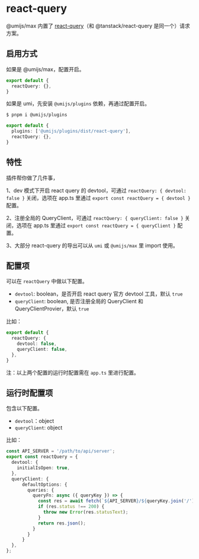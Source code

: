 # react-query

@umijs/max 内置了 [react-query](https://tanstack.com/query/)（和 @tanstack/react-query 是同一个）请求方案。

## 启用方式

如果是 @umijs/max，配置开启。

```ts
export default {
  reactQuery: {},
}
```

如果是 umi，先安装 `@umijs/plugins` 依赖，再通过配置开启。

```bash
$ pnpm i @umijs/plugins
```

```ts
export default {
  plugins: ['@umijs/plugins/dist/react-query'],
  reactQuery: {},
}
```

## 特性

插件帮你做了几件事，

1、dev 模式下开启 react query 的 devtool，可通过 `reactQuery: { devtool: false }` 关闭，选项在 app.ts 里通过 `export const reactQuery = { devtool }` 配置。

2、注册全局的 QueryClient，可通过 `reactQuery: { queryClient: false }` 关闭，选项在 app.ts 里通过 `export const reactQuery = { queryClient }` 配置。

3、大部分 react-query 的导出可以从 `umi` 或 `@umijs/max` 里 import 使用。

## 配置项

可以在 `reactQuery` 中做以下配置。

- `devtool`: boolean，是否开启 react query 官方 devtool 工具，默认 `true`
- `queryClient`: boolean, 是否注册全局的 QueryClient 和 QueryClientProvier，默认 `true`

比如：

```ts
export default {
  reactQuery: {
    devtool: false,
    queryClient: false,
  },
}
```

注：以上两个配置的运行时配置需在 `app.ts` 里进行配置。

## 运行时配置项

包含以下配置。

- `devtool`：object
- `queryClient`: object

比如：

```ts
const API_SERVER = '/path/to/api/server';
export const reactQuery = {
  devtool: { 
    initialIsOpen: true,
  },
  queryClient: {
	  defaultOptions: {
	    queries: {
	      queryFn: async ({ queryKey }) => {
	        const res = await fetch(`${API_SERVER}/${queryKey.join('/')}`);
	        if (res.status !== 200) {
	          throw new Error(res.statusText);
	        }
	        return res.json();
	      }
	    }
	  }
  },
};
```

